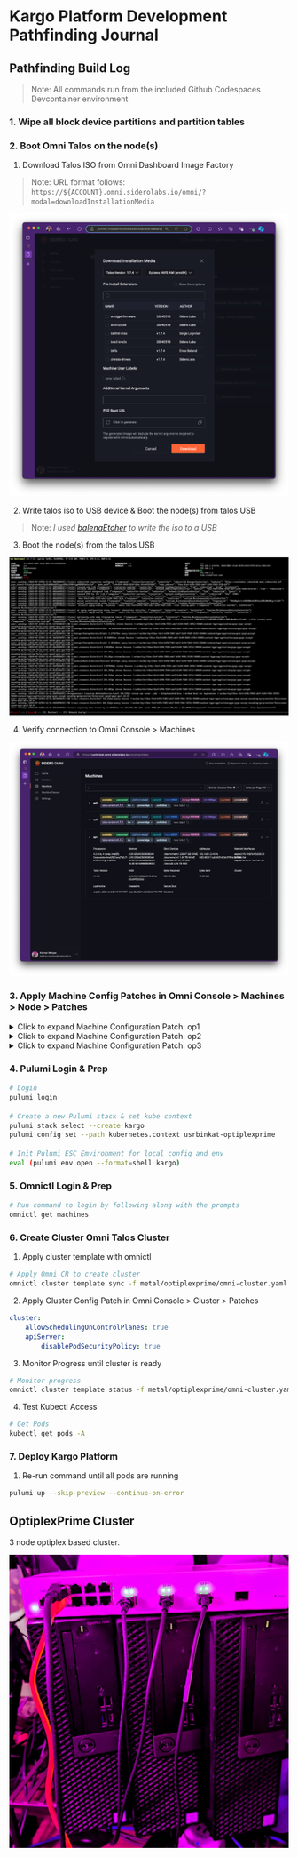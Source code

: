 # Kargo Platform Development Pathfinding Journal

## Pathfinding Build Log

> Note: All commands run from the included Github Codespaces Devcontainer environment

### 1. Wipe all block device partitions and partition tables
### 2. Boot Omni Talos on the node(s)
1. Download Talos ISO from Omni Dashboard Image Factory

> Note: URL format follows: `https://${ACCOUNT}.omni.siderolabs.io/omni/?modal=downloadInstallationMedia`

![alt text](./assets/image-1.png)

2. Write talos iso to USB device & Boot the node(s) from talos USB

> Note: _I used [balenaEtcher](https://etcher.balena.io) to write the iso to a USB_

3. Boot the node(s) from the talos USB

![alt text](./assets/image-2.png)

4. Verify connection to Omni Console > Machines

![alt text](./assets/image-3.png)

### 3. Apply Machine Config Patches in Omni Console > Machines > Node > Patches

<details>
<summary>Click to expand Machine Configuration Patch: op1</summary>

```yaml
version: v1alpha1
debug: false
machine:
    kubelet:
        disableManifestsDirectory: true
        extraArgs:
            feature-gates: ServerSideApply=true
        extraMounts:
            - destination: /etc/cni/net.d
              type: bind
              source: /etc/cni/net.d
              options:
                  - bind
                  - rshared
                  - rw
            - destination: /opt/cni/bin
              type: bind
              source: /opt/cni/bin
              options:
                  - bind
                  - rshared
                  - rw
    time:
        disabled: true
    network:
        hostname: op1
        nameservers:
            - 192.168.1.1
        extraHostEntries:
            - ip: 192.168.1.41
              aliases:
                  - op1
        interfaces:
            - interface: br0
              mtu: 1500
              addresses:
                  - 192.168.1.41/24
              routes:
                  - network: 0.0.0.0/0
                    gateway: 192.168.1.1
                    metric: 1024
              bridge:
                  stp:
                      enabled: true
                  interfaces:
                      - enp3s0
    install:
        wipe: true
        extraKernelArgs:
            - talos.platform=metal
            - reboot=k
```
</details>

<details>
<summary>Click to expand Machine Configuration Patch: op2</summary>

```yaml
version: v1alpha1
debug: false
machine:
    kubelet:
        disableManifestsDirectory: true
        extraArgs:
            feature-gates: ServerSideApply=true
        extraMounts:
            - destination: /etc/cni/net.d
              type: bind
              source: /etc/cni/net.d
              options:
                  - bind
                  - rshared
                  - rw
            - destination: /opt/cni/bin
              type: bind
              source: /opt/cni/bin
              options:
                  - bind
                  - rshared
                  - rw
    time:
        disabled: true
    network:
        hostname: op2
        nameservers:
            - 192.168.1.1
        extraHostEntries:
            - ip: 192.168.1.42
              aliases:
                  - op2
        interfaces:
            - interface: br0
              mtu: 1500
              addresses:
                  - 192.168.1.42/24
              routes:
                  - network: 0.0.0.0/0
                    gateway: 192.168.1.1
                    metric: 1024
              bridge:
                  stp:
                      enabled: true
                  interfaces:
                      - enp3s0
    install:
        wipe: true
        extraKernelArgs:
            - talos.platform=metal
            - reboot=k
```
</details>

<details>
<summary>Click to expand Machine Configuration Patch: op3</summary>

```yaml
version: v1alpha1
debug: false
machine:
    kubelet:
        disableManifestsDirectory: true
        extraArgs:
            feature-gates: ServerSideApply=true
        extraMounts:
            - destination: /etc/cni/net.d
              type: bind
              source: /etc/cni/net.d
              options:
                  - bind
                  - rshared
                  - rw
            - destination: /opt/cni/bin
              type: bind
              source: /opt/cni/bin
              options:
                  - bind
                  - rshared
                  - rw
    time:
        disabled: true
    network:
        hostname: op3
        nameservers:
            - 192.168.1.1
        extraHostEntries:
            - ip: 192.168.1.43
              aliases:
                  - op3
        interfaces:
            - interface: br0
              mtu: 1500
              addresses:
                  - 192.168.1.43/24
              routes:
                  - network: 0.0.0.0/0
                    gateway: 192.168.1.1
                    metric: 1024
              bridge:
                  stp:
                      enabled: true
                  interfaces:
                      - enp3s0
    install:
        wipe: true
        extraKernelArgs:
            - talos.platform=metal
            - reboot=k
```
</details>

### 4. Pulumi Login & Prep

```bash
# Login
pulumi login

# Create a new Pulumi stack & set kube context
pulumi stack select --create kargo
pulumi config set --path kubernetes.context usrbinkat-optiplexprime

# Init Pulumi ESC Emvironment for local config and env
eval (pulumi env open --format=shell kargo)
```

### 5. Omnictl Login & Prep

```bash
# Run command to login by following along with the prompts
omnictl get machines
```

### 6. Create Cluster Omni Talos Cluster

1. Apply cluster template with omnictl

```bash
# Apply Omni CR to create cluster
omnictl cluster template sync -f metal/optiplexprime/omni-cluster.yaml
```

2. Apply Cluster Config Patch in Omni Console > Cluster > Patches

```yaml
cluster:
    allowSchedulingOnControlPlanes: true
    apiServer:
        disablePodSecurityPolicy: true
```

3. Monitor Progress until cluster is ready

```bash
# Monitor progress
omnictl cluster template status -f metal/optiplexprime/omni-cluster.yaml
```

4. Test Kubectl Access

```bash
# Get Pods
kubectl get pods -A
```

### 7. Deploy Kargo Platform

1. Re-run command until all pods are running

```bash
pulumi up --skip-preview --continue-on-error
```

## OptiplexPrime Cluster

3 node optiplex based cluster.

![optiplexprime](./assets/image.png)
